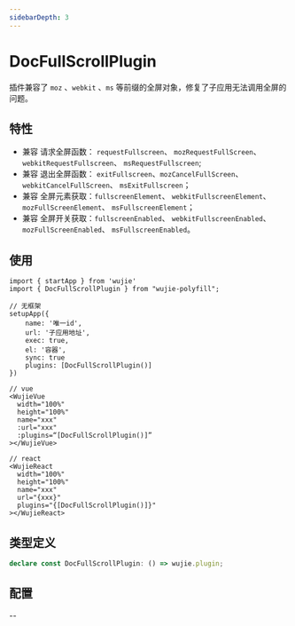 ```yaml
---
sidebarDepth: 3
---
```


# DocFullScrollPlugin

插件兼容了 `moz` 、`webkit` 、`ms` 等前缀的全屏对象，修复了子应用无法调用全屏的问题。

## 特性

- 兼容 请求全屏函数： `requestFullscreen`、 `mozRequestFullScreen`、 `webkitRequestFullscreen`、 `msRequestFullscreen`;
- 兼容 退出全屏函数： `exitFullscreen`、`mozCancelFullScreen`、 `webkitCancelFullScreen`、 `msExitFullscreen`；
- 兼容 全屏元素获取：`fullscreenElement`、 `webkitFullscreenElement`、 `mozFullScreenElement`、 `msFullscreenElement`；
- 兼容 全屏开关获取：`fullscreenEnabled`、 `webkitFullscreenEnabled`、 `mozFullScreenEnabled`、 `msFullscreenEnabled`。

## 使用


```tsx
import { startApp } from 'wujie'
import { DocFullScrollPlugin } from "wujie-polyfill";

// 无框架
setupApp({
    name: '唯一id',
    url: '子应用地址',
    exec: true,
    el: '容器',
    sync: true
    plugins: [DocFullScrollPlugin()]
})

// vue
<WujieVue
  width="100%"
  height="100%"
  name="xxx"
  :url="xxx"
  :plugins=“[DocFullScrollPlugin()]”
></WujieVue>

// react
<WujieReact
  width="100%"
  height="100%"
  name="xxx"
  url="{xxx}"
  plugins="{[DocFullScrollPlugin()]}"
></WujieReact>

```



## 类型定义

```ts
declare const DocFullScrollPlugin: () => wujie.plugin;
```

## 配置
--

